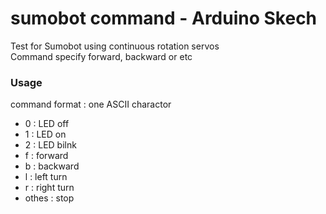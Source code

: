 # sumobot command - Arduino Skech

Test for Sumobot using continuous rotation servos <br>
Command specify forward, backward or etc <br>

### Usage
command format : one ASCII charactor <br>
- 0 : LED off <br>
- 1 : LED on <br>
- 2 : LED bilnk <br>
- f : forward <br>
- b : backward <br>
- l : left turn <br>
- r : right turn <br>
- othes : stop <br>
